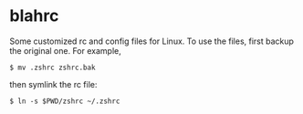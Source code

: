# blahrc
Some customized rc and config files for Linux. To use the files, first backup the original one. For example,

```
$ mv .zshrc zshrc.bak
```

then symlink the rc file:

```
$ ln -s $PWD/zshrc ~/.zshrc
```
